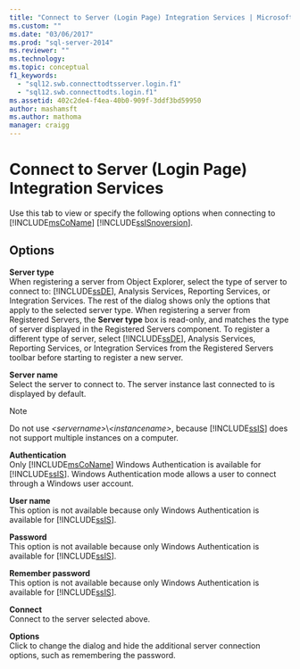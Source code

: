 ```yaml
---
title: "Connect to Server (Login Page) Integration Services | Microsoft Docs"
ms.custom: ""
ms.date: "03/06/2017"
ms.prod: "sql-server-2014"
ms.reviewer: ""
ms.technology:
ms.topic: conceptual
f1_keywords: 
  - "sql12.swb.connecttodtsserver.login.f1"
  - "sql12.swb.connecttodts.login.f1"
ms.assetid: 402c2de4-f4ea-40b0-909f-3ddf3bd59950
author: mashamsft
ms.author: mathoma
manager: craigg
---
```

# Connect to Server (Login Page) Integration Services
  Use this tab to view or specify the following options when connecting to [!INCLUDE[msCoName](../includes/msconame-md.md)] [!INCLUDE[ssISnoversion](../includes/ssisnoversion-md.md)].  
  
## Options  
 **Server type**  
 When registering a server from Object Explorer, select the type of server to connect to: [!INCLUDE[ssDE](../includes/ssde-md.md)], Analysis Services, Reporting Services, or Integration Services. The rest of the dialog shows only the options that apply to the selected server type. When registering a server from Registered Servers, the **Server type** box is read-only, and matches the type of server displayed in the Registered Servers component. To register a different type of server, select [!INCLUDE[ssDE](../includes/ssde-md.md)], Analysis Services, Reporting Services, or Integration Services from the Registered Servers toolbar before starting to register a new server.  
  
 **Server name**  
 Select the server to connect to. The server instance last connected to is displayed by default.  
  
> [!NOTE]  
>  Do not use *\<servername>*\\*\<instancename>*, because [!INCLUDE[ssIS](../includes/ssis-md.md)] does not support multiple instances on a computer.  
  
 **Authentication**  
 Only [!INCLUDE[msCoName](../includes/msconame-md.md)] Windows Authentication is available for [!INCLUDE[ssIS](../includes/ssis-md.md)]. Windows Authentication mode allows a user to connect through a Windows user account.  
  
 **User name**  
 This option is not available because only Windows Authentication is available for [!INCLUDE[ssIS](../includes/ssis-md.md)].  
  
 **Password**  
 This option is not available because only Windows Authentication is available for [!INCLUDE[ssIS](../includes/ssis-md.md)].  
  
 **Remember password**  
 This option is not available because only Windows Authentication is available for [!INCLUDE[ssIS](../includes/ssis-md.md)].  
  
 **Connect**  
 Connect to the server selected above.  
  
 **Options**  
 Click to change the dialog and hide the additional server connection options, such as remembering the password.  
  
  
